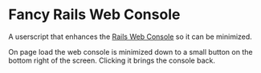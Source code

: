 
# Fancy Rails Web Console

A userscript that enhances the [Rails Web Console](https://github.com/rails/web-console) so it can be minimized.

On page load the web console is minimized down to a small button on the bottom right of the screen. Clicking it brings the console back.

